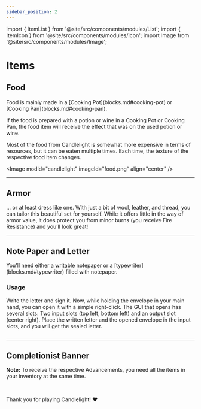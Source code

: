 ```yaml
---
sidebar_position: 2
---
```


import { ItemList } from '@site/src/components/modules/List';
import { ItemIcon } from '@site/src/components/modules/Icon';
import Image from '@site/src/components/modules/Image';

# Items
## Food
<ItemIcon modId="candlelight" imageId="pasta_bolognese.png" description="Food! The centerpiece of Candlelight." />
Food is mainly made in a [Cooking Pot](blocks.md#cooking-pot) or [Cooking Pan](blocks.md#cooking-pan).

If the food is prepared with a potion or wine in a Cooking Pot or Cooking Pan, the food item will receive the effect that was on the used potion or wine.

Most of the food from Candlelight is somewhat more expensive in terms of resources, but it can be eaten multiple times. Each time, the texture of the respective food item changes.

<Image modId="candlelight" imageId="food.png“ align="center" />

***

## Armor
<ItemIcon modId="candlelight" imageId="chefs_hat.png" description="Be a chef once in your life!" />
... or at least dress like one. With just a bit of wool, leather, and thread, you can tailor this beautiful set for yourself. While it offers little in the way of armor value, it does protect you from minor burns (you receive Fire Resistance) and you’ll look great!

***

## Note Paper and Letter
<ItemIcon modId="candlelight" imageId="note_paper.png" description="Write letters to friends, fellow players, or anyone else." />
You'll need either a writable notepaper or a [typewriter](blocks.md#typewriter) filled with notepaper.

### Usage
Write the letter and sign it. Now, while holding the envelope in your main hand, you can open it with a simple right-click. The GUI that opens has several slots: Two input slots (top left, bottom left) and an output slot (center right). Place the written letter and the opened envelope in the input slots, and you will get the sealed letter.

<Image modId="candlelight" imageId="note.png" align="center" />

***

## Completionist Banner
<ItemIcon modId="candlelight" imageId="candlelight_standard.png" description="The Completionist Banner is awarded to all players who have crafted all different Foods from the Candlelight Mod." />

**Note:** To receive the respective Advancements, you need all the items in your inventory at the same time.

<br />

Thank you for playing Candlelight! ❤️